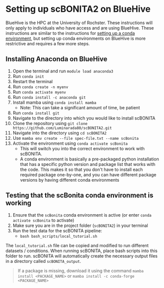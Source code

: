 # Setting up scBONITA2 on BlueHive
BlueHive is the HPC at the University of Rochster. These instructions will only apply to individuals who have access and are using BlueHive. These instructions are similar to the instructions for [setting up a conda environment](conda_setup.md), but setting up conda environments on BlueHive is more restrictive and requires a few more steps.

## Installing Anaconda on BlueHive
1. Open the terminal and run `module load anaconda3`
2. Run `conda init`
3. Restart the terminal
4. Run `conda create -n myenv`
5. Run `conda activate myenv`
6. Run `conda install -c anaconda git`
7. Install mamba using `conda install mamba`
    - Note: This can take a significant amount of time, be patient
8. Run `conda install git`
8. Navigate to the directory into which you would like to install scBONITA
9. Clone the repository using `git clone https://github.com/Luminarada80/scBONITA2.git`
10. Navigate into the directory using `cd scBONITA2`
11. Use `mamba env create --file spec-file.txt --name scBonita`
12. Activate the environment using `conda activate scBonita`
    - This will switch you into the correct environment to work with scBONITA.
    - A conda environment is basically a pre-packaged python installation that has a specific python version and package list that works with the code. This makes it so that you don't have to install each required package one-by-one, and you can have different package versions by having different conda environments

## Testing that the scBonita conda environment is working
1. Ensure that the `scBonita` conda environment is active (or enter `conda activate scBonita` to activate)
2. Make sure you are in the project folder (`scBONITA2`) in your terminal
3. Run the test data for the scBONITA pipeline:
    - `bash bash_scripts/local_tutorial.sh`

The `local_tutorial.sh` file can be copied and modified to run different datasets / conditions. When running scBONITA, place bash scripts into this folder to run. scBONITA will automatically create the necessary output files in a directory called `scBONITA_output`.

> If a package is missing, download it using the command `mamba install <PACKAGE_NAME>` or `mamba install -c conda-forge <PACKAGE_NAME>`
